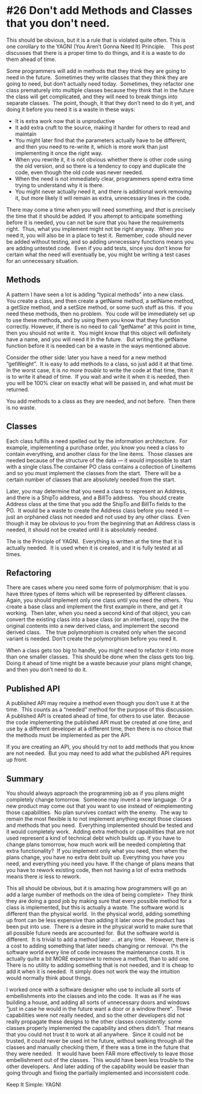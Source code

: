 #  #26 Don't add Methods and Classes that you don't need.

This should be obvious, but it is a rule that is violated quite often. This is one corollary to the YAGNI (You Aren’t Gonna Need It) Principle.    This post discusses that there is a proper time to do things, and it is a waste to do them ahead of time.  

Some programmers will add in methods that they think they are going to need in the future.  Sometimes they write classes that they think they are going to need, but don’t actually need today.  Sometimes, they refactor one class prematurely into multiple classes because they think that in the future the class will get complicated, and they will need to break things into separate classes.  The point, though, it that they don’t need to do it yet, and doing it before you need it is a waste in these ways:

*   It is extra work now that is unproductive
*   It add extra cruft to the source, making it harder for others to read and maintain
*   You might later find that the parameters actually have to be different, and then you need to re-write it, which is more work than just implementing it once the right way.
*   When you rewrite it, it is not obvious whether there is other code using the old version, and so there is a tendency to copy and duplicate the code, even though the old code was never needed.
*   When the need is not immediately clear, programmers spend extra time trying to understand why it is there.
*   You might never actually need it, and there is additional work removing it, but more likely it will remain as extra, unnecessary lines in the code.

There may come a time when you will need something, and _that_ is precisely the time that it should be added. If you attempt to anticipate something before it is needed, you can not be sure that you have the requirements right.  Thus, what you implement might not be right anyway.  When you need it, you will also be in a place to test it.  Remember, code should never be added without testing, and so adding unnecessary functions means you are adding untested code.  Even if you add tests, since you don’t know for certain what the need will eventually be, you might be writing a test cases for an unnecessary situation.

## Methods

A pattern I have seen a lot is adding “typical methods” into a new class.  You create a class, and then create a getName method, a setName method, a getSize method, and a setSize method, or some such stuff as this.  If you need these methods, then no problem.  You code will be immediately set up to use these methods, and by using them you know that they function correctly. However, if there is no need to call “getName” at this point in time, then you should not write it.  You might know that this object will definitely have a name, and you will need it in the future.   But writing the getName function before it is needed can be a waste in the ways mentioned above.

Consider the other side: later you have a need for a new method “getWeight”.  It is easy to add methods to a class, so just add it at that time.  In the worst case, it is _no more trouble_ to write the code at that time, than it is to write it ahead of time.  If you wait and write it when it is needed, then you will be 100% clear on exactly what will be passed in, and what must be returned.  

You add methods to a class as they are needed, and not before.  Then there is no waste.

## Classes

Each class fulfills a need spelled out by the information architecture.  For example, implementing a purchase order, you know you need a class to contain everything, and another class for the line items.  Those classes are needed because of the structure of the data — it would impossible to start with a single class.The container PO class contains a collection of LineItems and so you must implement the classes from the start.  There will be a certain number of classes that are absolutely needed from the start.  

Later, you may determine that you need a class to represent an Address, and there is a ShipTo address, and a BillTo address.   You should create Address class at the time that you add the ShipTo and BillTo fields to the PO.  It would be a waste to create the Address class before you need it — just an orphaned class not needed and not used by any other class.  Even though it may be obvious to you from the beginning that an Address class is needed, it should not be created until it is absolutely needed.  

The is the Principle of YAGNI.  Everything is written at the time that it is actually needed.  It is used when it is created, and it is fully tested at all times.

## Refactoring

There are cases where you need some form of polymorphism: that is you have three types of items which will be represented by different classes.  Again, you should implement only one class until you need the others.  You create a base class and implement the first example in there, and get it working.  Then later, when you need a second kind of that object, you can convert the existing class into a base class (or an interface), copy the the original contents into a new derived class, and implement the second derived class.   The true polymorphism is created only when the second variant is needed. Don’t create the polymorphism before you need it.

When a class gets too big to handle, you might need to refactor it into more than one smaller classes.  This should be done when the class gets too big.  Doing it ahead of time might be a waste because your plans might change, and then you don’t need to do it.

## Published API

A published API may require a method even though you don’t use it at the time.  This counts as a “needed” method for the purpose of this discussion.  A published API is created ahead of time, for others to use later.  Because the code implementing the published API must be created at one time, and use by a different developer at a different time, then there is no choice that the methods must be implemented as per the API.  

If you are creating an API, you should try not to add methods that you know are not needed.  But you may need to add what the published API requires up front.

## Summary

You should always approach the programming job as if you plans might completely change tomorrow.  Someone may invent a new language.  Or a new product may come out that you want to use instead of reimplementing those capabilities.  No plan survives contact with the enemy.  The way to remain the most flexible is to not implement anything except those classes and methods that you need.  Everything implemented should be tested and it would completely work.  Adding extra methods or capabilities that are not used represent a kind of technical debt which builds up. If you have to change plans tomorrow, how much work will be needed completing that extra functionality?  If you implement only what you need, then when the plans change, you have no extra debt built up. Everything you have you need, and everything you need you have. If the change of plans means that you have to rework existing code, then not having a lot of extra methods means there is less to rework.  

This all should be obvious, but it is amazing how programmers will go an add a large number of methods on the idea of being complete>  They think they are doing a good job by making sure that every possible method for a class is implemented, but this is actually a waste. The software world is different than the physical world.  In the physical world, adding something up front can be less expensive than adding it later once the product has been put into use.  There is a desire in the physical world to make sure that all possible future needs are accounted for.  But the software world is different.  It is trivial to add a method later … at any time.   However, there is a cost to adding something that later needs changing or removal.  I\*n the software world every line of code increases the maintenance costs. It is actually quite a bit MORE expensive to remove a method, than to add one. There is no utility to adding something that is not needed, and it is cheap to add it when it is needed.  It simply does not work the way the intuition would normally think about things.  

I worked once with a software designer who use to include all sorts of embellishments into the classes and into the code.  It was as if he was building a house, and adding all sorts of unnecessary doors and windows “just in case he would in the future want a door or a window there”.  These capabilities were not really needed, and so the other developers did not really propagate these designs to the other classes consistently: some classes properly implemented the capability and others didn’t.  That means that you could not trust it to work at all anywhere.  Since it could not be trusted, it could never be used int he future, without walking through all the classes and manually checking them, if there was a time in the future that they were needed.   It would have been FAR more effectively to leave those embellishment out of the classes.  This would have been less trouble to the other developers.  And later adding of the capability would be easier than going through and fixing the partially implemented and inconsistent code.  

Keep It Simple: YAGNI